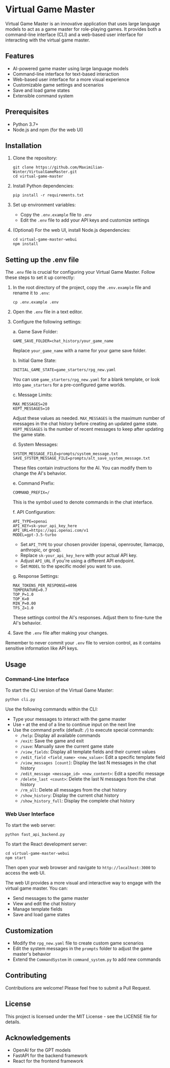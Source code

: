 # Virtual Game Master

Virtual Game Master is an innovative application that uses large language models to act as a game master for role-playing games. It provides both a command-line interface (CLI) and a web-based user interface for interacting with the virtual game master.

## Features

- AI-powered game master using large language models
- Command-line interface for text-based interaction
- Web-based user interface for a more visual experience
- Customizable game settings and scenarios
- Save and load game states
- Extensible command system

## Prerequisites

- Python 3.7+
- Node.js and npm (for the web UI)

## Installation

1. Clone the repository:
   ```
   git clone https://github.com/Maximilian-Winter/VirtualGameMaster.git
   cd virtual-game-master
   ```

2. Install Python dependencies:
   ```
   pip install -r requirements.txt
   ```

3. Set up environment variables:
    - Copy the `.env.example` file to `.env`
    - Edit the `.env` file to add your API keys and customize settings

4. (Optional) For the web UI, install Node.js dependencies:
   ```
   cd virtual-game-master-webui
   npm install
   ```

## Setting up the .env file

The `.env` file is crucial for configuring your Virtual Game Master. Follow these steps to set it up correctly:

1. In the root directory of the project, copy the `.env.example` file and rename it to `.env`:
   ```
   cp .env.example .env
   ```

2. Open the `.env` file in a text editor.

3. Configure the following settings:

   a. Game Save Folder:
   ```
   GAME_SAVE_FOLDER=chat_history/your_game_name
   ```
   Replace `your_game_name` with a name for your game save folder.

   b. Initial Game State:
   ```
   INITIAL_GAME_STATE=game_starters/rpg_new.yaml
   ```
   You can use `game_starters/rpg_new.yaml` for a blank template, or look into `game_starters` for a pre-configured game worlds.

   c. Message Limits:
   ```
   MAX_MESSAGES=20
   KEPT_MESSAGES=10
   ```
   Adjust these values as needed. `MAX_MESSAGES` is the maximum number of messages in the chat history before creating an updated game state. `KEPT_MESSAGES` is the number of recent messages to keep after updating the game state.

   d. System Messages:
   ```
   SYSTEM_MESSAGE_FILE=prompts/system_message.txt
   SAVE_SYSTEM_MESSAGE_FILE=prompts/alt_save_system_message.txt
   ```
   These files contain instructions for the AI. You can modify them to change the AI's behavior.

   e. Command Prefix:
   ```
   COMMAND_PREFIX=/
   ```
   This is the symbol used to denote commands in the chat interface.

   f. API Configuration:
   ```
   API_TYPE=openai
   API_KEY=sk-your_api_key_here
   API_URL=https://api.openai.com/v1
   MODEL=gpt-3.5-turbo
   ```
    - Set `API_TYPE` to your chosen provider (openai, openrouter, llamacpp, anthropic, or groq).
    - Replace `sk-your_api_key_here` with your actual API key.
    - Adjust `API_URL` if you're using a different API endpoint.
    - Set `MODEL` to the specific model you want to use.

   g. Response Settings:
   ```
   MAX_TOKENS_PER_RESPONSE=4096
   TEMPERATURE=0.7
   TOP_P=1.0
   TOP_K=0
   MIN_P=0.00
   TFS_Z=1.0
   ```
   These settings control the AI's responses. Adjust them to fine-tune the AI's behavior.

4. Save the `.env` file after making your changes.

Remember to never commit your `.env` file to version control, as it contains sensitive information like API keys.

## Usage

### Command-Line Interface

To start the CLI version of the Virtual Game Master:

```
python cli.py
```

Use the following commands within the CLI:

- Type your messages to interact with the game master
- Use `+` at the end of a line to continue input on the next line
- Use the command prefix (default: `/`) to execute special commands:
    - `/help`: Display all available commands
    - `/exit`: Save the game and exit
    - `/save`: Manually save the current game state
    - `/view_fields`: Display all template fields and their current values
    - `/edit_field <field_name> <new_value>`: Edit a specific template field
    - `/view_messages [count]`: Display the last N messages in the chat history
    - `/edit_message <message_id> <new_content>`: Edit a specific message
    - `/delete_last <count>`: Delete the last N messages from the chat history
    - `/rm_all`: Delete all messages from the chat history
    - `/show_history`: Display the current chat history
    - `/show_history_full`: Display the complete chat history

### Web User Interface

To start the web server:

```
python fast_api_backend.py
```

To start the React development server:

```
cd virtual-game-master-webui
npm start
```

Then open your web browser and navigate to `http://localhost:3000` to access the web UI.

The web UI provides a more visual and interactive way to engage with the virtual game master. You can:

- Send messages to the game master
- View and edit the chat history
- Manage template fields
- Save and load game states

## Customization

- Modify the `rpg_new.yaml` file to create custom game scenarios
- Edit the system messages in the `prompts` folder to adjust the game master's behavior
- Extend the `CommandSystem` in `command_system.py` to add new commands

## Contributing

Contributions are welcome! Please feel free to submit a Pull Request.

## License

This project is licensed under the MIT License - see the LICENSE file for details.

## Acknowledgements

- OpenAI for the GPT models
- FastAPI for the backend framework
- React for the frontend framework